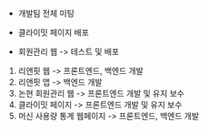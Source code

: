 
- 개발팀 전체 미팅


- 클라이밋 페이지 배포

- 회원관리 웹 -> 테스트 및 배포



1. 리앤핏 웹 -> 프론트엔드, 백엔드 개발
2. 리앤핏 앱 -> 백엔드 개발
3. 논현 회원관리 웹 -> 프론트엔드 개발 및 유지 보수
4. 클라이밋 페이지 -> 프론트엔드 개발 및 유지 보수
5. 머신 사용량 통계 웹페이지 -> 프론트엔드, 백엔드 개발